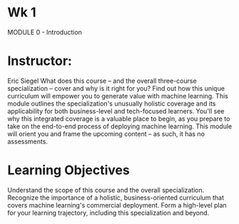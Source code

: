 # Wk 1
MODULE 0 - Introduction

# Instructor:
Eric Siegel
What does this course – and the overall three-course specialization – cover and why is it right for you? Find out how this unique curriculum will empower you to generate value with machine learning. This module outlines the specialization's unusually holistic coverage and its applicability for both business-level and tech-focused learners. You'll see why this integrated coverage is a valuable place to begin, as you prepare to take on the end-to-end process of deploying machine learning. This module will orient you and frame the upcoming content – as such, it has no assessments.

# Learning Objectives
Understand the scope of this course and the overall specialization.
Recognize the importance of a holistic, business-oriented curriculum that covers machine learning's commercial deployment.
Form a high-level plan for your learning trajectory, including this specialization and beyond.

